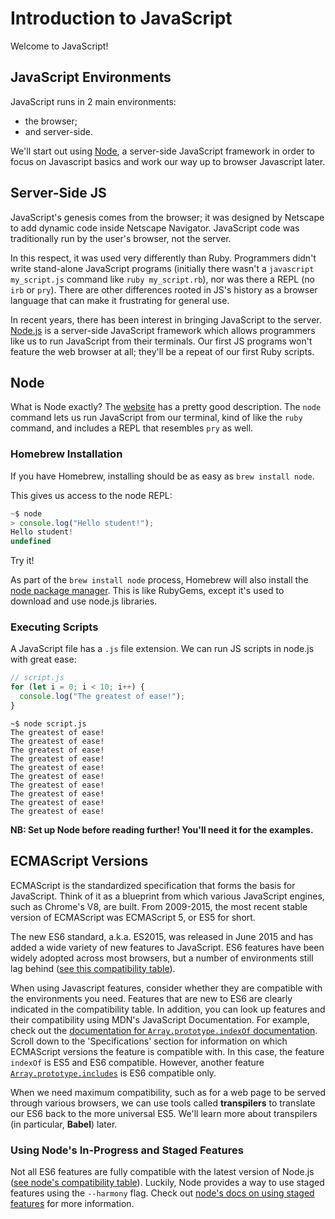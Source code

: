 # Introduction to JavaScript

Welcome to JavaScript!

## JavaScript Environments

JavaScript runs in 2 main environments:
+ the browser;
+ and server-side.

We'll start out using [Node](#node), a server-side JavaScript framework in order
to focus on Javascript basics and work our way up to browser Javascript later.

## Server-Side JS

JavaScript's genesis comes from the browser; it was designed by Netscape to add
dynamic code inside Netscape Navigator. JavaScript code was traditionally run by
the user's browser, not the server.

In this respect, it was used very differently than Ruby. Programmers didn't
write stand-alone JavaScript programs (initially there wasn't a `javascript
my_script.js` command like `ruby my_script.rb`), nor was there a REPL (no `irb`
or `pry`). There are other differences rooted in JS's history as a browser
language that can make it frustrating for general use.

In recent years, there has been interest in bringing JavaScript to the server.
[Node.js][node-js] is a server-side JavaScript framework which allows
programmers like us to run JavaScript from their terminals. Our first JS
programs won't feature the web browser at all; they'll be a repeat of our first
Ruby scripts.

## Node

What is Node exactly? The [website][about-node] has a pretty good description.
The `node` command lets us run JavaScript from our terminal, kind of like the
`ruby` command, and includes a REPL that resembles `pry` as well.

### Homebrew Installation

If you have Homebrew, installing should be as easy as `brew install node`.

This gives us access to the node REPL:

```js
~$ node
> console.log("Hello student!");
Hello student!
undefined
```

Try it!

As part of the `brew install node` process, Homebrew will also install the
[node package manager][npm]. This is like RubyGems, except it's used to download
and use node.js libraries.

[npm]: https://www.npmjs.com/
[node-js]: http://nodejs.org/
[about-node]: https://nodejs.org/en/

### Executing Scripts

A JavaScript file has a `.js` file extension. We can run JS scripts in node.js
with great ease:

```javascript
// script.js
for (let i = 0; i < 10; i++) {
  console.log("The greatest of ease!");
}
```

```
~$ node script.js
The greatest of ease!
The greatest of ease!
The greatest of ease!
The greatest of ease!
The greatest of ease!
The greatest of ease!
The greatest of ease!
The greatest of ease!
The greatest of ease!
The greatest of ease!
```

**NB: Set up Node before reading further! You'll need it for the examples.**

[node]:
[server-side-javascript]:./server-side-javascript.md

## ECMAScript Versions

ECMAScript is the standardized specification that forms the basis for
JavaScript. Think of it as a blueprint from which various JavaScript engines,
such as Chrome's V8, are built. From 2009-2015, the most recent stable version
of ECMAScript was ECMAScript 5, or ES5 for short.

The new ES6 standard, a.k.a. ES2015, was released in June 2015 and has added a
wide variety of new features to JavaScript. ES6 features have been widely
adopted across most browsers, but a number of environments still lag behind
([see this compatibility table][compatibility-table]).

When using Javascript features, consider whether they are compatible with the
environments you need. Features that are new to ES6 are clearly indicated in the
compatibility table. In addition, you can look up features and their
compatibility using MDN's JavaScript Documentation. For example, check out the
[documentation for `Array.prototype.indexOf` documentation][index-of]. Scroll
down to the 'Specifications' section for information on which ECMAScript
versions the feature is compatible with. In this case, the feature `indexOf` is
ES5 and ES6 compatible. However, another feature
[`Array.prototype.includes`][includes] is ES6 compatible only.

When we need maximum compatibility, such as for a web page to be served through
various browsers, we can use tools called **transpilers** to translate our ES6
back to the more universal ES5. We'll learn more about transpilers (in particular, **Babel**) later.

[compatibility-table]: http://kangax.github.io/compat-table/es6/
[index-of]: https://developer.mozilla.org/en-US/docs/Web/JavaScript/Reference/Global_Objects/Array/indexOf
[includes]: https://developer.mozilla.org/en-US/docs/Web/JavaScript/Reference/Global_Objects/Array/includes

### Using Node's In-Progress and Staged Features

Not all ES6 features are fully compatible with the latest version of Node.js
([see node's compatibility table][compatibility]). Luckily, Node provides a way
to use staged features using the `--harmony` flag. Check out [node's docs on
using staged features][node-harmony] for more information.

[node-harmony]: https://nodejs.org/en/docs/es6/
[compatibility]: http://node.green/

